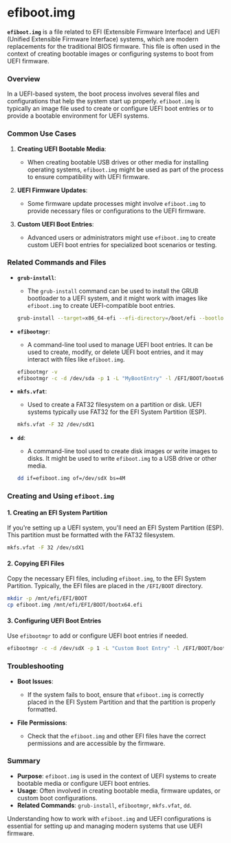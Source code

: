 # efiboot.img

**`efiboot.img`** is a file related to EFI (Extensible Firmware Interface) and UEFI (Unified Extensible Firmware Interface) systems, which are modern replacements for the traditional BIOS firmware. This file is often used in the context of creating bootable images or configuring systems to boot from UEFI firmware.

### Overview

In a UEFI-based system, the boot process involves several files and configurations that help the system start up properly. `efiboot.img` is typically an image file used to create or configure UEFI boot entries or to provide a bootable environment for UEFI systems.

### Common Use Cases

1. **Creating UEFI Bootable Media**:
   - When creating bootable USB drives or other media for installing operating systems, `efiboot.img` might be used as part of the process to ensure compatibility with UEFI firmware.

2. **UEFI Firmware Updates**:
   - Some firmware update processes might involve `efiboot.img` to provide necessary files or configurations to the UEFI firmware.

3. **Custom UEFI Boot Entries**:
   - Advanced users or administrators might use `efiboot.img` to create custom UEFI boot entries for specialized boot scenarios or testing.

### Related Commands and Files

- **`grub-install`**:
  - The `grub-install` command can be used to install the GRUB bootloader to a UEFI system, and it might work with images like `efiboot.img` to create UEFI-compatible boot entries.

  ```sh
  grub-install --target=x86_64-efi --efi-directory=/boot/efi --bootloader-id=grub
  ```

- **`efibootmgr`**:
  - A command-line tool used to manage UEFI boot entries. It can be used to create, modify, or delete UEFI boot entries, and it may interact with files like `efiboot.img`.

  ```sh
  efibootmgr -v
  efibootmgr -c -d /dev/sda -p 1 -L "MyBootEntry" -l /EFI/BOOT/bootx64.efi
  ```

- **`mkfs.vfat`**:
  - Used to create a FAT32 filesystem on a partition or disk. UEFI systems typically use FAT32 for the EFI System Partition (ESP).

  ```sh
  mkfs.vfat -F 32 /dev/sdX1
  ```

- **`dd`**:
  - A command-line tool used to create disk images or write images to disks. It might be used to write `efiboot.img` to a USB drive or other media.

  ```sh
  dd if=efiboot.img of=/dev/sdX bs=4M
  ```

### Creating and Using `efiboot.img`

#### 1. **Creating an EFI System Partition**

If you're setting up a UEFI system, you'll need an EFI System Partition (ESP). This partition must be formatted with the FAT32 filesystem.

```sh
mkfs.vfat -F 32 /dev/sdX1
```

#### 2. **Copying EFI Files**

Copy the necessary EFI files, including `efiboot.img`, to the EFI System Partition. Typically, the EFI files are placed in the `/EFI/BOOT` directory.

```sh
mkdir -p /mnt/efi/EFI/BOOT
cp efiboot.img /mnt/efi/EFI/BOOT/bootx64.efi
```

#### 3. **Configuring UEFI Boot Entries**

Use `efibootmgr` to add or configure UEFI boot entries if needed.

```sh
efibootmgr -c -d /dev/sdX -p 1 -L "Custom Boot Entry" -l /EFI/BOOT/bootx64.efi
```

### Troubleshooting

- **Boot Issues**:
  - If the system fails to boot, ensure that `efiboot.img` is correctly placed in the EFI System Partition and that the partition is properly formatted.

- **File Permissions**:
  - Check that the `efiboot.img` and other EFI files have the correct permissions and are accessible by the firmware.

### Summary

- **Purpose**: `efiboot.img` is used in the context of UEFI systems to create bootable media or configure UEFI boot entries.
- **Usage**: Often involved in creating bootable media, firmware updates, or custom boot configurations.
- **Related Commands**: `grub-install`, `efibootmgr`, `mkfs.vfat`, `dd`.

Understanding how to work with `efiboot.img` and UEFI configurations is essential for setting up and managing modern systems that use UEFI firmware.
